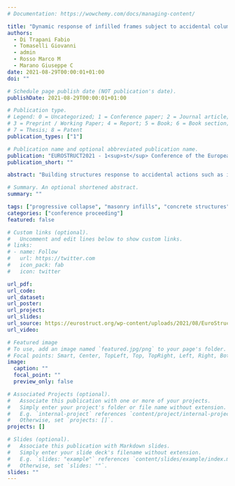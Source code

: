 ```yaml
---
# Documentation: https://wowchemy.com/docs/managing-content/

title: "Dynamic response of infilled frames subject to accidental column losses"
authors:
  - Di Trapani Fabio
  - Tomaselli Giovanni
  - admin
  - Rosso Marco M
  - Marano Giuseppe C
date: 2021-08-29T00:00:01+01:00
doi: ""

# Schedule page publish date (NOT publication's date).
publishDate: 2021-08-29T00:00:01+01:00

# Publication type.
# Legend: 0 = Uncategorized; 1 = Conference paper; 2 = Journal article;
# 3 = Preprint / Working Paper; 4 = Report; 5 = Book; 6 = Book section;
# 7 = Thesis; 8 = Patent
publication_types: ["1"]

# Publication name and optional abbreviated publication name.
publication: "EUROSTRUCT2021 - 1<sup>st</sup> Conference of the European Association on Quality Control of Bridges and Structures, 29<sup>th</sup>-1<sup>st</sup> September 2021 | Padua (Italy)"
publication_short: ""

abstract: "Building structures response to accidental actions such as impact or explosions depends on their robustness, and redundancy of the structural sys- tem. When a column is lost, the initial structural configuration rapidly evolves into a different resisting system, and this occurs in a dynamic regime. The paper investigates the role of infilled frames in the dynamic response of a 2D frame subject to an instantaneous column removal case. A newly developed equiva- lent-strut approach is used to model the mechanical response of the infills. The simulations are carried out using the OpenSees software platform, comparing the dynamic responses with and without considering the influence of masonry infills. Results show that infill contribution provides substantial modification of the resisting mechanism and that they can be crucial to the limitation of the progressive collapse."

# Summary. An optional shortened abstract.
summary: ""

tags: ["progressive collapse", "masonry infills", "concrete structures", "OpenSees", "non-linear dynamic analysis"]
categories: ["conference proceeding"]
featured: false

# Custom links (optional).
#   Uncomment and edit lines below to show custom links.
# links:
# - name: Follow
#   url: https://twitter.com
#   icon_pack: fab
#   icon: twitter

url_pdf:
url_code:
url_dataset:
url_poster:
url_project:
url_slides:
url_source: https://eurostruct.org/wp-content/uploads/2021/08/EuroStruct_TechProgramme_Final.pdf
url_video:

# Featured image
# To use, add an image named `featured.jpg/png` to your page's folder. 
# Focal points: Smart, Center, TopLeft, Top, TopRight, Left, Right, BottomLeft, Bottom, BottomRight.
image:
  caption: ""
  focal_point: ""
  preview_only: false

# Associated Projects (optional).
#   Associate this publication with one or more of your projects.
#   Simply enter your project's folder or file name without extension.
#   E.g. `internal-project` references `content/project/internal-project/index.md`.
#   Otherwise, set `projects: []`.
projects: []

# Slides (optional).
#   Associate this publication with Markdown slides.
#   Simply enter your slide deck's filename without extension.
#   E.g. `slides: "example"` references `content/slides/example/index.md`.
#   Otherwise, set `slides: ""`.
slides: ""
---
```

